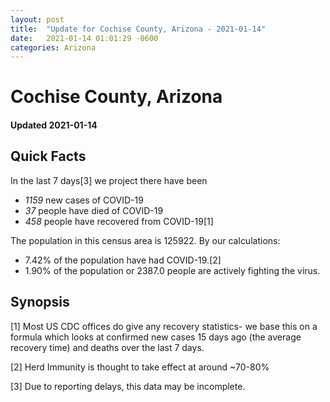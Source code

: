 ```yaml
---
layout: post
title:  "Update for Cochise County, Arizona - 2021-01-14"
date:   2021-01-14 01:01:29 -0600
categories: Arizona
---
```


# Cochise County, Arizona
#### Updated 2021-01-14

## Quick Facts

In the last 7 days[3] we project there have been
- *1159* new cases of COVID-19
- *37* people have died of COVID-19
- *458* people have recovered from COVID-19[1]

The population in this census area is 125922. By our calculations:
- 7.42% of the population have had COVID-19.[2]
- 1.90% of the population or 2387.0 people are actively fighting the virus.

## Synopsis




[1] Most US CDC offices do give any recovery statistics- we base this on a formula which looks at confirmed new cases
15 days ago (the average recovery time) and deaths over the last 7 days.

[2] Herd Immunity is thought to take effect at around ~70-80%

[3] Due to reporting delays, this data may be incomplete.
 
    
